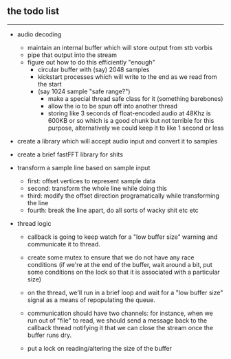 ## the todo list
---

- audio decoding
  - maintain an internal buffer which will store output from stb vorbis
  - pipe that output into the stream
  - figure out how to do this efficiently "enough"
    - circular buffer with (say) 2048 samples
    - kickstart processes which will write to the end as we read from the start
    - (say 1024 sample "safe range?")
      - make a special thread safe class for it (something barebones)
      - allow the io to be spun off into another thread
      - storing like 3 seconds of float-encoded audio at 48Khz is 600KB or so
        which is a good chunk but not terrible for this purpose, alternatively
        we could keep it to like 1 second or less

- create a library which will accept audio input and convert it to samples
- create a brief fastFFT library for shits
- transform a sample line based on sample input
  - first: offset vertices to represent sample data
  - second: transform the whole line while doing this
  - third: modify the offset direction programatically while transforming the line
  - fourth: break the line apart, do all sorts of wacky shit etc etc


- thread logic
  - callback is going to keep watch for a "low buffer size" warning and communicate it to thread.
  - create some mutex to ensure that we do not have any race conditions (if we're at the end of the buffer, wait around a bit, put some conditions on the lock so that it is associated with a particular size)
  - on the thread, we'll run in a brief loop and wait for a "low buffer size" signal as a means of repopulating the queue.
  - communication should have two channels: for instance, when we run out of "file" to read, we should send a message back to the callback thread notifying it that we can close the stream once the buffer runs dry.

  - put a lock on reading/altering the size of the buffer